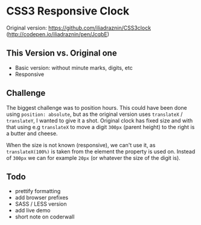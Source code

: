 # CSS3 Responsive Clock

Original version: https://github.com/iliadraznin/CSS3clock (http://codepen.io/iliadraznin/pen/JcqbE)

## This Version vs. Original one

- Basic version: without minute marks, digits, etc
- Responsive

## Challenge

The biggest challenge was to position hours. This could have been done using `position: absolute`, but as
the original version uses `translateX` / `translateY`, I wanted to give it a shot.
Original clock has fixed size and with that using e.g `translateX` to move a digit `300px` (parent height) to the right
is a butter and cheese.

When the size is not known (responsive), we can't use it, as `translateX(100%)` is taken from the element the property
is used on. Instead of `300px` we can for example `20px` (or whatever the size of the digit is).

## Todo

- prettify formatting
- add browser prefixes
- SASS / LESS version
- add live demo
- short note on coderwall


